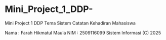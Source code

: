 # Mini_Project_1_DDP-
Mini Project 1 DDP Tema Sistem Catatan Kehadiran Mahasiswa
  
Nama : Farah Hikmatul Maula
NIM  : 2509116099
Sistem Informasi (C) 2025 
